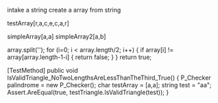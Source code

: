 intake a string
create a array from string

testArray[r,a,c,e,c,a,r]

simpleArray[a,a]
simpleArray2[a,b]

array.split('');
for (i=0; i < array.length/2; i++)
{
  if array[i] != array[array.length-1-i]
  {
    return false;
  }
}
return true;

[TestMethod]
    public void IsValidTriangle_NoTwoLengthsAreLessThanTheThird_True()
    {
      P_Checker palindrome = new P_Checker();
      char testArray = [a,a];
      string test = "aa";
      Assert.AreEqual(true, testTriangle.IsValidTriangle(test));
    }
